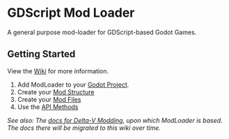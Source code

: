 # GDScript Mod Loader

A general purpose mod-loader for GDScript-based Godot Games.

## Getting Started

View the [Wiki](https://github.com/GodotModding/godot-mod-loader/wiki/) for more information.

1. Add ModLoader to your [Godot Project](Godot-Project-Setup).
1. Create your [Mod Structure](Mod-Structure)
1. Create your [Mod Files](Mod-Files)
1. Use the [API Methods](API-Methods)

*See also: The [docs for Delta-V Modding](https://gitlab.com/Delta-V-Modding/Mods/-/blob/main/MODDING.md), upon which ModLoader is based. The docs there will be migrated to this wiki over time.*
